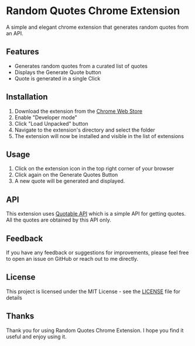 # Random Quotes Chrome Extension
A simple and elegant chrome extension that generates random quotes from an API.

## Features
- Generates random quotes from a curated list of quotes
- Displays the Generate Quote button
- Quote is generated in a single Click

## Installation
1. Download the extension from the [Chrome Web Store](https://chrome.google.com/webstore/detail/random-quotes/your-extension-id)
2. Enable "Developer mode"
3. Click "Load Unpacked" button
4. Navigate to the extension's directory and select the folder
5. The extension will now be installed and visible in the list of extensions

## Usage
1. Click on the extension icon in the top right corner of your browser
2. Click again on the Generate Quotes Button
3. A new quote will be generated and displayed.

## API
This extension uses [Quotable API](https://github.com/lukePeavey/quotable)  which is a simple API for getting quotes. All the quotes are obtained by this API only.

## Feedback
If you have any feedback or suggestions for improvements, please feel free to open an issue on GitHub or reach out to me directly.

## License
This project is licensed under the MIT License - see the [LICENSE](LICENSE) file for details

## Thanks
Thank you for using Random Quotes Chrome Extension. I hope you find it useful and enjoy using it.
